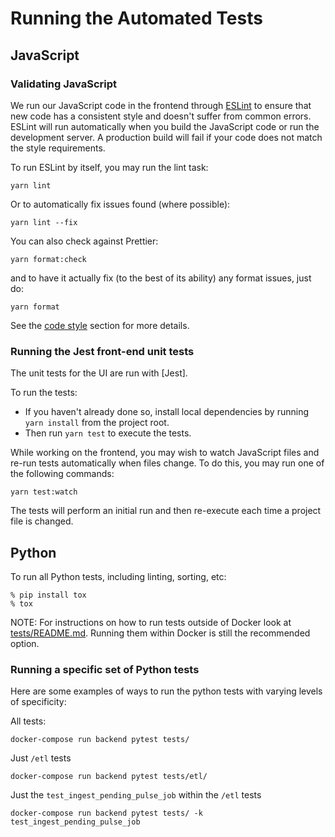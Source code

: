 # Running the Automated Tests

## JavaScript

### Validating JavaScript

We run our JavaScript code in the frontend through [ESLint] to ensure
that new code has a consistent style and doesn't suffer from common
errors. ESLint will run automatically when you build the JavaScript code
or run the development server. A production build will fail if your code
does not match the style requirements.

To run ESLint by itself, you may run the lint task:

```shell
yarn lint
```

Or to automatically fix issues found (where possible):

```shell
yarn lint --fix
```

You can also check against Prettier:

```shell
yarn format:check
```

and to have it actually fix (to the best of its ability) any format issues,
just do:

```shell
yarn format
```

See the [code style](code_style.md#ui) section for more details.

### Running the Jest front-end unit tests

The unit tests for the UI are run with [Jest].

To run the tests:

- If you haven't already done so, install local dependencies by running `yarn install` from the project root.
- Then run `yarn test` to execute the tests.

While working on the frontend, you may wish to watch JavaScript files and re-run tests
automatically when files change. To do this, you may run one of the following commands:

```shell
yarn test:watch
```

The tests will perform an initial run and then re-execute each time a project file is changed.

## Python

To run all Python tests, including linting, sorting, etc:

```shell
% pip install tox
% tox
```

NOTE: For instructions on how to run tests outside of Docker look at [tests/README.md](https://github.com/mozilla/treeherder/blob/master/tests/README.md).
Running them within Docker is still the recommended option.

### Running a specific set of Python tests

Here are some examples of ways to run the python tests with varying levels
of specificity:

All tests:

```shell
docker-compose run backend pytest tests/
```

Just `/etl` tests

```shell
docker-compose run backend pytest tests/etl/
```

Just the `test_ingest_pending_pulse_job` within the `/etl` tests

```shell
docker-compose run backend pytest tests/ -k test_ingest_pending_pulse_job
```

[eslint]: https://eslint.org
